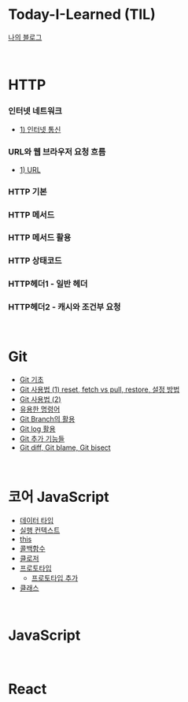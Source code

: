 # Today-I-Learned (TIL)
[나의 블로그]()

<br/>

# HTTP
### 인터넷 네트워크
* [1) 인터넷 통신](https://github.com/YuHyeonWook/-TIL-/blob/main/HTTP/1.%20%EC%9D%B8%ED%84%B0%EB%84%B7%20%EB%84%A4%ED%8A%B8%EC%9B%8C%ED%81%AC/%EC%9D%B8%ED%84%B0%EB%84%B7%20%ED%86%B5%EC%8B%A0.md)
### URL와 웹 브라우저 요청 흐름
* [1) URL](https://github.com/YuHyeonWook/-TIL-/blob/main/HTTP/2.%20URL%EC%99%80%20%EC%9B%B9%20%EB%B8%8C%EB%9D%BC%EC%9A%B0%EC%A0%80%20%EC%9A%94%EC%B2%AD%20%ED%9D%90%EB%A6%84/URL.md)
### HTTP 기본
### HTTP 메서드
### HTTP 메서드 활용
### HTTP 상태코드
### HTTP헤더1 - 일반 헤더
### HTTP헤더2 - 캐시와 조건부 요청 

<br/>

# Git
* [Git 기초](https://github.com/YuHyeonWook/TIL/blob/main/Git/Git%20%EA%B8%B0%EC%B4%88.md)
* [Git 사용법 (1) reset, fetch vs pull, restore, 설정 방법](https://github.com/YuHyeonWook/TIL/blob/main/Git/Git%20%EC%82%AC%EC%9A%A9%EB%B2%95%20(1).md)
* [Git 사용법 (2)]()
* [유용한 명령어]()
* [Git Branch의 활용]()
* [Git log 활용]()
* [Git 추가 기능들]()
* [Git diff, Git blame, Git bisect]()
  
<br/>

# 코어 JavaScript
* [데이터 타입](https://github.com/YuHyeonWook/TIL/blob/main/%EC%BD%94%EC%96%B4%20JavaScript/%EB%8D%B0%EC%9D%B4%ED%84%B0%20%ED%83%80%EC%9E%85.md)
* [실행 컨텍스트](https://github.com/YuHyeonWook/TIL/blob/main/%EC%BD%94%EC%96%B4%20JavaScript/%EC%8B%A4%ED%96%89%20%EC%BB%A8%ED%85%8D%EC%8A%A4%ED%8A%B8.md)
* [this](https://github.com/YuHyeonWook/TIL/blob/main/%EC%BD%94%EC%96%B4%20JavaScript/this.md)
* [콜백함수](https://github.com/YuHyeonWook/TIL/blob/main/%EC%BD%94%EC%96%B4%20JavaScript/%EC%BD%9C%EB%B0%B1%ED%95%A8%EC%88%98.md)
* [클로저](https://github.com/YuHyeonWook/TIL/blob/main/%EC%BD%94%EC%96%B4%20JavaScript/%ED%81%B4%EB%A1%9C%EC%A0%80.md)
* [프로토타입](https://github.com/YuHyeonWook/TIL/blob/main/%EC%BD%94%EC%96%B4%20JavaScript/%ED%94%84%EB%A1%9C%ED%86%A0%ED%83%80%EC%9E%85.md)
  + [프로토타입 추가](https://github.com/YuHyeonWook/TIL/blob/main/%EC%BD%94%EC%96%B4%20JavaScript/%ED%94%84%EB%A1%9C%ED%86%A0%ED%83%80%EC%9E%85%20%EC%B6%94%EA%B0%80.md)
* [클래스](https://github.com/YuHyeonWook/TIL/blob/main/%EC%BD%94%EC%96%B4%20JavaScript/%ED%81%B4%EB%9E%98%EC%8A%A4.md)
<br/>

# JavaScript

<br/>

# React
<br/>



